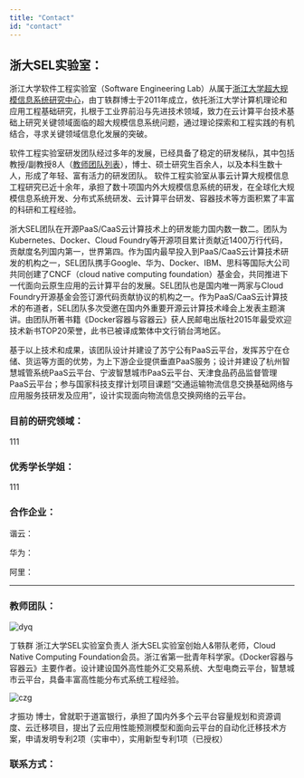 ```yaml
---
title: "Contact"
id: "contact"
---
```


## 浙大SEL实验室：

浙江大学软件工程实验室（Software Engineering Lab）从属于[浙江大学超大规模信息系统研究中心](http://www.vlis.zju.edu.cn/ "浙江大学超大规模信息系统研究中心")，由丁轶群博士于2011年成立，依托浙江大学计算机理论和应用工程基础研究，扎根于工业界前沿与先进技术领域，致力在云计算平台技术基础上研究关键领域面临的超大规模信息系统问题，通过理论探索和工程实践的有机结合，寻求关键领域信息化发展的突破。 

软件工程实验室研发团队经过多年的发展，已经具备了稳定的研发梯队，其中包括教授/副教授8人（[教师团队列表](http://www.vlis.zju.edu.cn/members.html  "教师团队列表")），博士、硕士研究生百余人，以及本科生数十人，形成了年轻、富有活力的研发团队。 软件工程实验室从事云计算大规模信息工程研究已近十余年，承担了数十项国内外大规模信息系统的研发，在全球化大规模信息系统开发、分布式系统研发、云计算平台研发、容器技术等方面积累了丰富的科研和工程经验。 

浙大SEL团队在开源PaaS/CaaS云计算技术上的研发能力国内数一数二。团队为Kubernetes、Docker、Cloud Foundry等开源项目累计贡献近1400万行代码，贡献度名列国内第一，世界第四。作为国内最早投入到PaaS/CaaS云计算技术研发的机构之一，SEL团队携手Google、华为、Docker、IBM、思科等国际大公司共同创建了CNCF（cloud native computing foundation）基金会，共同推进下一代面向云原生应用的云计算平台的发展。SEL团队也是国内唯一两家与Cloud Foundry开源基金会签订源代码贡献协议的机构之一。作为PaaS/CaaS云计算技术的布道者，SEL团队多次受邀在国内外重要开源云计算技术峰会上发表主题演讲。由团队所著书籍《Docker容器与容器云》获人民邮电出版社2015年最受欢迎技术新书TOP20荣誉，此书已被译成繁体中文行销台湾地区。

基于以上技术和成果，该团队设计并建设了苏宁公有PaaS云平台，发挥苏宁在仓储、货运等方面的优势，为上下游企业提供垂直PaaS服务；设计并建设了杭州智慧城管系统PaaS云平台、宁波智慧城市PaaS云平台、天津食品药品监督管理PaaS云平台；参与国家科技支撑计划项目课题“交通运输物流信息交换基础网络与应用服务技研发及应用”，设计实现面向物流信息交换网络的云平台。 

### 目前的研究领域：

111

### 优秀学长学姐：

111

### 合作企业：

谐云：

华为：

阿里：




----------

### 教师团队： 

![dyq](http://www.sel.zju.edu.cn/wp-content/uploads/2018/03/dyq.png) 

丁轶群 浙江大学SEL实验室负责人 浙大SEL实验室创始人&带队老师，Cloud Native Computing Foundation会员。浙江省第一批青年科学家。《Docker容器与容器云》主要作者。设计建设国外高性能外汇交易系统、大型电商云平台，智慧城市云平台，具备丰富高性能分布式系统工程经验。 

![czg](http://www.sel.zju.edu.cn/wp-content/uploads/2018/03/czg.png) 

才振功 博士，曾就职于道富银行，承担了国内外多个云平台容量规划和资源调度、云迁移项目，提出了云应用性能预测模型和面向云平台的自动化迁移技术方案，申请发明专利2项（实审中），实用新型专利1项（已授权） 

### 联系方式：




